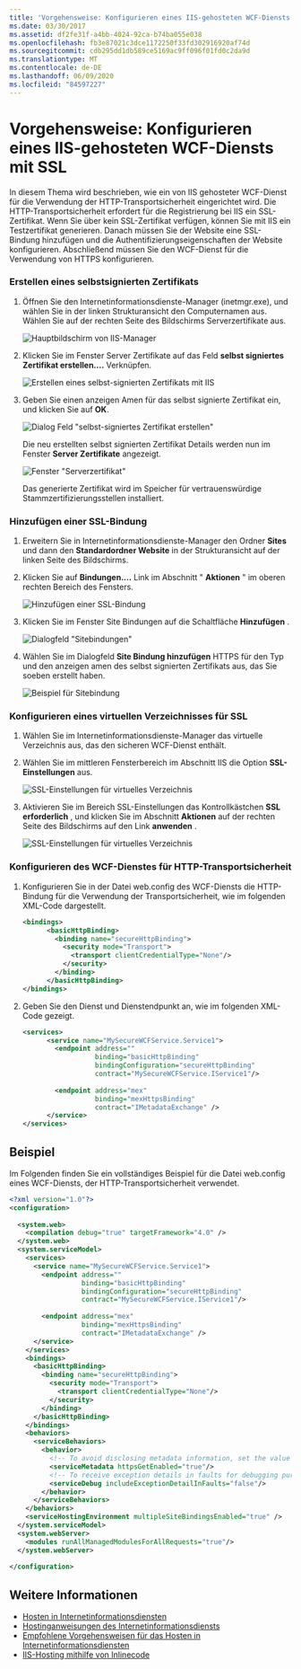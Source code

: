 ```yaml
---
title: 'Vorgehensweise: Konfigurieren eines IIS-gehosteten WCF-Diensts mit SSL'
ms.date: 03/30/2017
ms.assetid: df2fe31f-a4bb-4024-92ca-b74ba055e038
ms.openlocfilehash: fb3e87021c3dce1172250f33fd302916920af74d
ms.sourcegitcommit: cdb295dd1db589ce5169ac9ff096f01fd0c2da9d
ms.translationtype: MT
ms.contentlocale: de-DE
ms.lasthandoff: 06/09/2020
ms.locfileid: "84597227"
---
```

# <a name="how-to-configure-an-iis-hosted-wcf-service-with-ssl"></a>Vorgehensweise: Konfigurieren eines IIS-gehosteten WCF-Diensts mit SSL
In diesem Thema wird beschrieben, wie ein von IIS gehosteter WCF-Dienst für die Verwendung der HTTP-Transportsicherheit eingerichtet wird. Die HTTP-Transportsicherheit erfordert für die Registrierung bei IIS ein SSL-Zertifikat. Wenn Sie über kein SSL-Zertifikat verfügen, können Sie mit IIS ein Testzertifikat generieren. Danach müssen Sie der Website eine SSL-Bindung hinzufügen und die Authentifizierungseigenschaften der Website konfigurieren. Abschließend müssen Sie den WCF-Dienst für die Verwendung von HTTPS konfigurieren.  
  
### <a name="creating-a-self-signed-certificate"></a>Erstellen eines selbstsignierten Zertifikats  
  
1. Öffnen Sie den Internetinformationsdienste-Manager (inetmgr.exe), und wählen Sie in der linken Strukturansicht den Computernamen aus. Wählen Sie auf der rechten Seite des Bildschirms Serverzertifikate aus.  
  
     ![Hauptbildschirm von IIS-Manager](media/mg-inetmgrhome.jpg "mg_INetMgrHome")  
  
2. Klicken Sie im Fenster Server Zertifikate auf das Feld **selbst signiertes Zertifikat erstellen....** Verknüpfen.  
  
     ![Erstellen eines selbst&#45;signierten Zertifikats mit IIS](media/mg-createselfsignedcert.jpg "mg_CreateSelfSignedCert")  
  
3. Geben Sie einen anzeigen Amen für das selbst signierte Zertifikat ein, und klicken Sie auf **OK**.  
  
     ![Dialog Feld "selbst&#45;signiertes Zertifikat erstellen"](media/mg-mycert.jpg "mg_MyCert")  
  
     Die neu erstellten selbst signierten Zertifikat Details werden nun im Fenster **Server Zertifikate** angezeigt.  
  
     ![Fenster "Serverzertifikat"](media/mg-servercertificatewindow.jpg "mg_ServerCertificateWindow")  
  
     Das generierte Zertifikat wird im Speicher für vertrauenswürdige Stammzertifizierungsstellen installiert.  
  
### <a name="add-ssl-binding"></a>Hinzufügen einer SSL-Bindung  
  
1. Erweitern Sie in Internetinformationsdienste-Manager den Ordner **Sites** und dann den **Standardordner Website** in der Strukturansicht auf der linken Seite des Bildschirms.  
  
2. Klicken Sie auf **Bindungen....** Link im Abschnitt " **Aktionen** " im oberen rechten Bereich des Fensters.  
  
     ![Hinzufügen einer SSL-Bindung](media/mg-addsslbinding.jpg "mg_AddSSLBinding")  
  
3. Klicken Sie im Fenster Site Bindungen auf die Schaltfläche **Hinzufügen** .  
  
     ![Dialogfeld "Sitebindungen"](media/mg-sitebindingsdialog.jpg "mg_SiteBindingsDialog")  
  
4. Wählen Sie im Dialogfeld **Site Bindung hinzufügen** HTTPS für den Typ und den anzeigen amen des selbst signierten Zertifikats aus, das Sie soeben erstellt haben.  
  
     ![Beispiel für Sitebindung](media/mg-mycertbinding.jpg "mg_MyCertBinding")  
  
### <a name="configure-virtual-directory-for-ssl"></a>Konfigurieren eines virtuellen Verzeichnisses für SSL  
  
1. Wählen Sie im Internetinformationsdienste-Manager das virtuelle Verzeichnis aus, das den sicheren WCF-Dienst enthält.  
  
2. Wählen Sie im mittleren Fensterbereich im Abschnitt IIS die Option **SSL-Einstellungen** aus.  
  
     ![SSL-Einstellungen für virtuelles Verzeichnis](media/mg-sslsettingsforvdir.jpg "mg_SSLSettingsForVDir")  
  
3. Aktivieren Sie im Bereich SSL-Einstellungen das Kontrollkästchen **SSL erforderlich** , und klicken Sie im Abschnitt **Aktionen** auf der rechten Seite des Bildschirms auf den Link **anwenden** .  
  
     ![SSL-Einstellungen für virtuelles Verzeichnis](media/mg-vdirsslsettings.JPG "mg_VDirSSLSettings")  
  
### <a name="configure-wcf-service-for-http-transport-security"></a>Konfigurieren des WCF-Dienstes für HTTP-Transportsicherheit  
  
1. Konfigurieren Sie in der Datei web.config des WCF-Diensts die HTTP-Bindung für die Verwendung der Transportsicherheit, wie im folgenden XML-Code dargestellt.  
  
    ```xml  
    <bindings>  
          <basicHttpBinding>  
            <binding name="secureHttpBinding">  
              <security mode="Transport">  
                <transport clientCredentialType="None"/>  
              </security>  
            </binding>  
          </basicHttpBinding>  
    </bindings>  
    ```  
  
2. Geben Sie den Dienst und Dienstendpunkt an, wie im folgenden XML-Code gezeigt.  
  
    ```xml  
    <services>  
          <service name="MySecureWCFService.Service1">  
            <endpoint address=""  
                      binding="basicHttpBinding"  
                      bindingConfiguration="secureHttpBinding"  
                      contract="MySecureWCFService.IService1"/>  
  
            <endpoint address="mex"  
                      binding="mexHttpsBinding"  
                      contract="IMetadataExchange" />  
          </service>  
    </services>  
    ```  
  
## <a name="example"></a>Beispiel  
 Im Folgenden finden Sie ein vollständiges Beispiel für die Datei web.config eines WCF-Diensts, der HTTP-Transportsicherheit verwendet.  
  
```xml  
<?xml version="1.0"?>  
<configuration>  
  
  <system.web>  
    <compilation debug="true" targetFramework="4.0" />  
  </system.web>  
  <system.serviceModel>  
    <services>  
      <service name="MySecureWCFService.Service1">  
        <endpoint address=""  
                  binding="basicHttpBinding"  
                  bindingConfiguration="secureHttpBinding"  
                  contract="MySecureWCFService.IService1"/>  
  
        <endpoint address="mex"  
                  binding="mexHttpsBinding"  
                  contract="IMetadataExchange" />  
      </service>  
    </services>  
    <bindings>  
      <basicHttpBinding>  
        <binding name="secureHttpBinding">  
          <security mode="Transport">  
            <transport clientCredentialType="None"/>  
          </security>  
        </binding>  
      </basicHttpBinding>  
    </bindings>  
    <behaviors>  
      <serviceBehaviors>  
        <behavior>  
          <!-- To avoid disclosing metadata information, set the value below to false and remove the metadata endpoint above before deployment -->  
          <serviceMetadata httpsGetEnabled="true"/>  
          <!-- To receive exception details in faults for debugging purposes, set the value below to true.  Set to false before deployment to avoid disclosing exception information -->  
          <serviceDebug includeExceptionDetailInFaults="false"/>  
        </behavior>  
      </serviceBehaviors>  
    </behaviors>  
    <serviceHostingEnvironment multipleSiteBindingsEnabled="true" />  
  </system.serviceModel>  
  <system.webServer>  
    <modules runAllManagedModulesForAllRequests="true"/>  
  </system.webServer>  
  
</configuration>  
```  
  
## <a name="see-also"></a>Weitere Informationen

- [Hosten in Internetinformationsdiensten](hosting-in-internet-information-services.md)
- [Hostinganweisungen des Internetinformationsdiensts](../samples/internet-information-service-hosting-instructions.md)
- [Empfohlene Vorgehensweisen für das Hosten in Internetinformationsdiensten](internet-information-services-hosting-best-practices.md)
- [IIS-Hosting mithilfe von Inlinecode](../samples/iis-hosting-using-inline-code.md)
